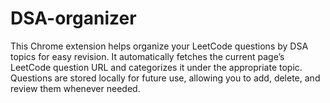 # DSA-organizer
This Chrome extension helps organize your LeetCode questions by DSA topics for easy revision. It automatically fetches the current page’s LeetCode question URL and categorizes it under the appropriate topic. Questions are stored locally for future use, allowing you to add, delete, and review them whenever needed.
